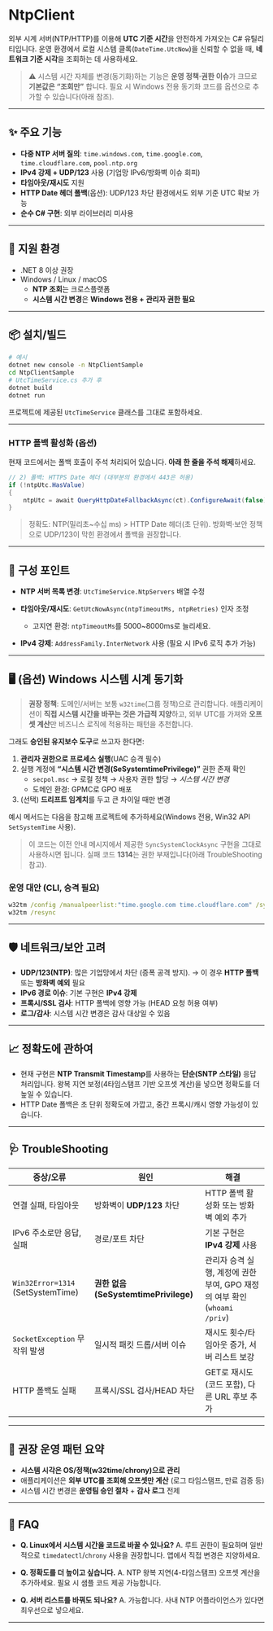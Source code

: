 # NtpClient

외부 시계 서버(NTP/HTTP)를 이용해 **UTC 기준 시간**을 안전하게 가져오는 C# 유틸리티입니다.
운영 환경에서 로컬 시스템 클록(`DateTime.UtcNow`)을 신뢰할 수 없을 때, **네트워크 기준 시각**을 조회하는 데 사용하세요.

> ⚠️ 시스템 시간 자체를 변경(동기화)하는 기능은 **운영 정책·권한 이슈**가 크므로 **기본값은 “조회만”** 합니다. 필요 시 Windows 전용 동기화 코드를 옵션으로 추가할 수 있습니다(아래 참조).

---

## ✨ 주요 기능

* **다중 NTP 서버 질의**: `time.windows.com`, `time.google.com`, `time.cloudflare.com`, `pool.ntp.org`
* **IPv4 강제 + UDP/123** 사용 (기업망 IPv6/방화벽 이슈 회피)
* **타임아웃/재시도** 지원
* **HTTP Date 헤더 폴백**(옵션): UDP/123 차단 환경에서도 외부 기준 UTC 확보 가능
* **순수 C# 구현**: 외부 라이브러리 미사용

---

## 🧱 지원 환경

* .NET 8 이상 권장
* Windows / Linux / macOS
  * **NTP 조회**는 크로스플랫폼
  * **시스템 시간 변경**은 **Windows 전용 + 관리자 권한 필요**

---

## 📦 설치/빌드

```bash
# 예시
dotnet new console -n NtpClientSample
cd NtpClientSample
# UtcTimeService.cs 추가 후
dotnet build
dotnet run
```

프로젝트에 제공된 `UtcTimeService` 클래스를 그대로 포함하세요.

---

### HTTP 폴백 활성화 (옵션)

현재 코드에서는 폴백 호출이 주석 처리되어 있습니다. **아래 한 줄을 주석 해제**하세요.

```csharp
// 2) 폴백: HTTPS Date 헤더 (대부분의 환경에서 443은 허용)
if (!ntpUtc.HasValue)
{
    ntpUtc = await QueryHttpDateFallbackAsync(ct).ConfigureAwait(false);
}
```

> 정확도: NTP(밀리초\~수십 ms) > HTTP Date 헤더(초 단위).
> 방화벽·보안 정책으로 UDP/123이 막힌 환경에서 폴백을 권장합니다.

---

## 🔧 구성 포인트

* **NTP 서버 목록 변경**: `UtcTimeService.NtpServers` 배열 수정
* **타임아웃/재시도**: `GetUtcNowAsync(ntpTimeoutMs, ntpRetries)` 인자 조정

  * 고지연 환경: `ntpTimeoutMs`를 5000\~8000ms로 늘리세요.
* **IPv4 강제**: `AddressFamily.InterNetwork` 사용 (필요 시 IPv6 로직 추가 가능)

---

## 🖥️ (옵션) Windows 시스템 시계 동기화

> **권장 정책**: 도메인/서버는 보통 `w32time`(그룹 정책)으로 관리합니다.
> 애플리케이션이 **직접 시스템 시간을 바꾸는 것은 가급적 지양**하고, 외부 UTC를 가져와 **오프셋 계산**만 비즈니스 로직에 적용하는 패턴을 추천합니다.

그래도 **승인된 유지보수 도구**로 쓰고자 한다면:

1. **관리자 권한으로 프로세스 실행**(UAC 승격 필수)
2. 실행 계정에 **“시스템 시간 변경(SeSystemtimePrivilege)”** 권한 존재 확인
   * `secpol.msc` → 로컬 정책 → 사용자 권한 할당 → *시스템 시간 변경*
   * 도메인 환경: GPMC로 GPO 배포
3. (선택) **드리프트 임계치**를 두고 큰 차이일 때만 변경

예시 메서드는 다음을 참고해 프로젝트에 추가하세요(Windows 전용, Win32 API `SetSystemTime` 사용).

> 이 코드는 이전 안내 메시지에서 제공한 `SyncSystemClockAsync` 구현을 그대로 사용하시면 됩니다.
> 실패 코드 **1314**는 권한 부재입니다(아래 TroubleShooting 참고).


### 운영 대안 (CLI, 승격 필요)

```bat
w32tm /config /manualpeerlist:"time.google.com time.cloudflare.com" /syncfromflags:manual /update
w32tm /resync
```

---

## 🛡️ 네트워크/보안 고려

* **UDP/123(NTP)**: 많은 기업망에서 차단 (증폭 공격 방지).
  → 이 경우 **HTTP 폴백** 또는 **방화벽 예외** 필요
* **IPv6 경로 이슈**: 기본 구현은 **IPv4 강제**
* **프록시/SSL 검사**: HTTP 폴백에 영향 가능 (HEAD 요청 허용 여부)
* **로그/감사**: 시스템 시간 변경은 감사 대상일 수 있음

---

## 📈 정확도에 관하여

* 현재 구현은 **NTP Transmit Timestamp**를 사용하는 **단순(SNTP 스타일)** 응답 처리입니다.
  왕복 지연 보정(4타임스탬프 기반 오프셋 계산)을 넣으면 정확도를 더 높일 수 있습니다.
* HTTP Date 폴백은 초 단위 정확도에 가깝고, 중간 프록시/캐시 영향 가능성이 있습니다.

---

## 🩺 TroubleShooting

| 증상/오류                             	| 원인                               	| 해결                                                                    	|
| ------------------------------- 		| ----------------------------------    | -------------------------------------------------------------------------	|  
| 연결 실패, 타임아웃                	| 방화벽이 **UDP/123** 차단              | HTTP 폴백 활성화 또는 방화벽 예외 추가                                     	|
| IPv6 주소로만 응답, 실패            	| 경로/포트 차단                         | 기본 구현은 **IPv4 강제** 사용                                            	|
| `Win32Error=1314` (SetSystemTime) 	| **권한 없음(SeSystemtimePrivilege)**  | 관리자 승격 실행, 계정에 권한 부여, GPO 재정의 여부 확인 (`whoami /priv`)    	|
| `SocketException` 무작위 발생      	| 일시적 패킷 드롭/서버 이슈              | 재시도 횟수/타임아웃 증가, 서버 리스트 보강                                 	|
| HTTP 폴백도 실패                   	| 프록시/SSL 검사/HEAD 차단            	| GET로 재시도(코드 포함), 다른 URL 후보 추가                                 	|

---

## 🔐 권장 운영 패턴 요약

* **시스템 시각은 OS/정책(w32time/chrony)으로 관리**
* 애플리케이션은 **외부 UTC를 조회해 오프셋만 계산** (로그 타임스탬프, 만료 검증 등)
* 시스템 시간 변경은 **운영팀 승인 절차** + **감사 로그** 전제

---
## 🙋 FAQ

* **Q. Linux에서 시스템 시간을 코드로 바꿀 수 있나요?**
  A. 루트 권한이 필요하며 일반적으로 `timedatectl`/`chrony` 사용을 권장합니다. 앱에서 직접 변경은 지양하세요.

* **Q. 정확도를 더 높이고 싶습니다.**
  A. NTP 왕복 지연(4-타임스탬프) 오프셋 계산을 추가하세요. 필요 시 샘플 코드 제공 가능합니다.

* **Q. 서버 리스트를 바꿔도 되나요?**
  A. 가능합니다. 사내 NTP 어플라이언스가 있다면 최우선으로 넣으세요.

---
